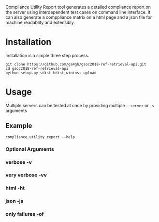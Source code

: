 Compliance Utility Report tool generates a detailed compliance report on the server using interdependent test cases on command line interface. It can also generate a comppliance matrix on a html page and a json file for machine readablity and extensibly.

# Installation
Installation is a simple three step process.

```base
git clone https://github.com/ga4gh/gsoc2018-ref-retrieval-api.git
cd gsoc2018-ref-retrieval-api
python setup.py sdist bdist_wininst upload
```

# Usage
Multiple servers can be tested at once by providing multiple `--server` or `-s` arguments

<h2> Example </h2>

```base
compliance_utility report --help
```


<h3> Optional Arguments </h3>

<h3> verbose -v</h3>

<h3> very verbose -vv </h3>

<h3> html -ht </h3>

<h3> json -js </h3>

<h3> only failures -of </h3>
